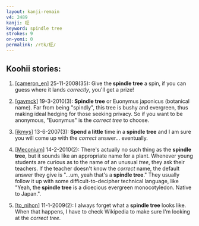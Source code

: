 ```yaml
---
layout: kanji-remain
v4: 2489
kanji: 柾
keyword: spindle tree
strokes: 9
on-yomi: 0
permalink: /rtk/柾/
---
```


## Koohii stories: 

1) [<a href="http://kanji.koohii.com/profile/cameron_en">cameron_en</a>] 25-11-2008(35): Give the<strong> spindle tree</strong> a spin, if you can guess where it lands <em>correctly</em>, you&#039;ll get a prize!

2) [<a href="http://kanji.koohii.com/profile/gavmck">gavmck</a>] 19-3-2010(3): <strong>Spindle tree</strong> or Euonymus japonicus (botanical name). Far from being &quot;spindly&quot;, this tree is bushy and evergreen, thus making ideal hedging for those seeking privacy. So if you want to be anonymous, &quot;Euonymus&quot; is the <em>correct tree</em> to choose.

3) [<a href="http://kanji.koohii.com/profile/ikmys">ikmys</a>] 13-6-2007(3): <strong>Spend a little</strong> time in a<strong> spindle tree</strong> and I am sure you will come up with the <em>correct</em> answer... eventually.

4) [<a href="http://kanji.koohii.com/profile/Meconium">Meconium</a>] 14-2-2010(2): There&#039;s actually no such thing as the <strong>spindle tree</strong>, but it sounds like an appropriate name for a plant. Whenever young students are curious as to the name of an unusual <em>tree</em>, they ask their teachers. If the teacher doesn&#039;t know the <em>correct</em> name, the default answer they give is &quot;...um, yeah that&#039;s a<strong> spindle tree</strong>.&quot; They usually follow it up with some difficult-to-decipher technical language, like &quot;Yeah, the<strong> spindle tree</strong> is a dioecious evergreen monocotyledon. Native to Japan.&quot;.

5) [<a href="http://kanji.koohii.com/profile/to_nihon">to_nihon</a>] 11-1-2009(2): I always forget what a <strong>spindle tree</strong> looks like. When that happens, I have to check Wikipedia to make sure I&#039;m looking at the <em>correct tree</em>.

